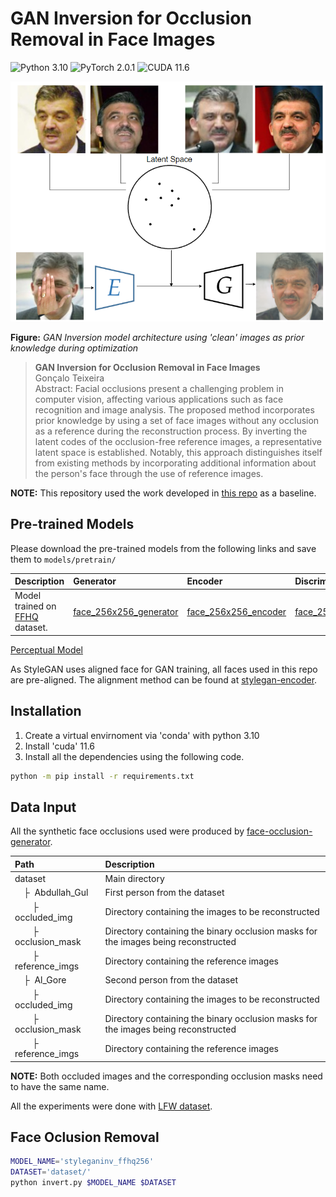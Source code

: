 # GAN Inversion for Occlusion Removal in Face Images

![Python 3.10](https://img.shields.io/badge/python-3.10-green.svg?style=plastic)
![PyTorch 2.0.1](https://img.shields.io/badge/pytorch-2.0.1-green.svg?style=plastic)
![CUDA 11.6](https://img.shields.io/badge/CUDA-11.6-green.svg?style=plastic)

![image](./teaser.png)

**Figure:** *GAN Inversion model architecture using 'clean' images as prior knowledge during optimization*

> **GAN Inversion for Occlusion Removal in Face Images** <br>
> Gonçalo Teixeira <br>
> Abstract: Facial occlusions present a challenging problem in computer vision, affecting various applications such as face recognition and image analysis. The proposed method incorporates prior knowledge by using a set of face images without any occlusion as a reference during the reconstruction process. By inverting the latent codes of the occlusion-free reference images, a representative latent space is established. Notably, this approach distinguishes itself from existing methods by incorporating additional information about the person's face through the use of reference images.

**NOTE:** This repository used the work developed in [this repo](https://github.com/genforce/idinvert) as a baseline.

## Pre-trained Models

Please download the pre-trained models from the following links and save them to `models/pretrain/`

| Description | Generator | Encoder | Discriminator |
| :---------- | :-------- | :------ |    :------    |
| Model trained on [FFHQ](https://github.com/NVlabs/ffhq-dataset) dataset. | [face_256x256_generator](https://drive.google.com/file/d/1SjWD4slw612z2cXa3-n38JwKZXqDUerG/view?usp=sharing)    | [face_256x256_encoder](https://drive.google.com/file/d/1gij7xy05crnyA-tUTQ2F3yYlAlu6p9bO/view?usp=sharing)    | [face_256x256_discriminator](https://shi-labs.com/projects/stylenat/checkpoints/FFHQ256_940k_flip.pt) | 
[Perceptual Model](https://drive.google.com/file/d/1qQ-r7MYZ8ZcjQQFe17eQfJbOAuE3eS0y/view?usp=sharing)

As StyleGAN uses aligned face for GAN training, all faces used in this repo are pre-aligned. The alignment method can be found at [stylegan-encoder](https://github.com/Puzer/stylegan-encoder).

## Installation

1. Create a virtual envirnoment via 'conda' with python 3.10
2. Install 'cuda' 11.6
3. Install all the dependencies using the following code.
```bash
python -m pip install -r requirements.txt
```

## Data Input

All the synthetic face occlusions used were produced by [face-occlusion-generator](https://github.com/kennyvoo/face-occlusion-generation).

| Path | Description
| :--- | :----------
| dataset | Main directory
| &ensp;&ensp;&boxvr;&nbsp; Abdullah_Gul | First person from the dataset
| &ensp;&ensp;&ensp;&ensp;&boxvr;&nbsp; occluded_img | Directory containing the images to be reconstructed 
| &ensp;&ensp;&ensp;&ensp;&boxvr;&nbsp; occlusion_mask | Directory containing the binary occlusion masks for the images being reconstructed 
| &ensp;&ensp;&ensp;&ensp;&boxvr;&nbsp; reference_imgs | Directory containing the reference images
| &ensp;&ensp;&boxvr;&nbsp; Al_Gore | Second person from the dataset
| &ensp;&ensp;&ensp;&ensp;&boxvr;&nbsp; occluded_img | Directory containing the images to be reconstructed 
| &ensp;&ensp;&ensp;&ensp;&boxvr;&nbsp; occlusion_mask | Directory containing the binary occlusion masks for the images being reconstructed 
| &ensp;&ensp;&ensp;&ensp;&boxvr;&nbsp; reference_imgs | Directory containing the reference images

**NOTE:** Both occluded images and the corresponding occlusion masks need to have the same name.

All the experiments were done with [LFW dataset](https://vis-www.cs.umass.edu/lfw/).

## Face Oclusion Removal

```bash
MODEL_NAME='styleganinv_ffhq256'
DATASET='dataset/'
python invert.py $MODEL_NAME $DATASET
```
